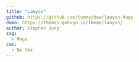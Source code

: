 ```yaml
---
title: "Lanyon"
github: https://github.com/tummychow/lanyon-hugo
demo: https://themes.gohugo.io/theme/lanyon/
author: Stephen Jung
ssg:
  - Hugo
cms:
  - No Cms
---
```

